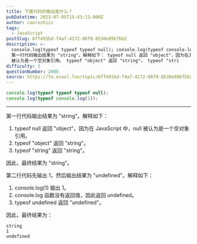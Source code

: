 ```yaml
---
title: 下面代码的输出是什么？
pubDatetime: 2023-07-05T15:43:13.000Z
author: caorushizi
tags:
  - JavaScript
postSlug: 6ff491bd-f4a7-4172-86f9-8530e89bfbb2
description: >-
  console.log(typeof typeof typeof null); console.log(typeof console.log(1));
  第一行代码输出结果为 "string"。解释如下： typeof null 返回 "object"，因为在JavaScript中，null
  被认为是一个空对象引用。 typeof "object" 返回 "string"。 typeof "stri
difficulty: 1
questionNumber: 2005
source: https://fe.ecool.fun/topic/6ff491bd-f4a7-4172-86f9-8530e89bfbb2
---
```


```js
console.log(typeof typeof typeof null);
console.log(typeof console.log(1));
```

---

第一行代码输出结果为 "string"。解释如下：

1. typeof null 返回 "object"，因为在 JavaScript 中，null 被认为是一个空对象引用。
2. typeof "object" 返回 "string"。
3. typeof "string" 返回 "string"。

因此，最终结果为 "string"。

第二行代码先输出 1，然后输出结果为 "undefined"。解释如下：

1. console.log(1) 输出 1。
2. console.log 函数没有返回值，因此返回 undefined。
3. typeof undefined 返回 "undefined"。

因此，最终结果为：

```
string
1
undefined
```
